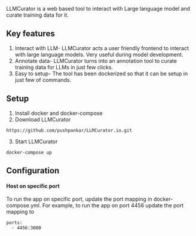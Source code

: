 LLMCurator is a web based tool to interact with Large language model and curate training data for it.

## Key features
1. Interact with LLM- LLMCurator acts a user friendly frontend to interact with large language models. Very useful during model development.
2. Annotate data- LLMCurator turns into an annotation tool to curate training data for LLMs in just few clicks.
3. Easy to setup- The tool has been dockerized so that it can be setup in just few of commands.

## Setup
1. Install docker and docker-compose
2. Download LLMCurator
```
https://github.com/pushpankar/LLMCurator.io.git
```

3. Start LLMCurator
``` 
docker-compose up
````


## Configuration
#### Host on specific port
To run the app on specific port, update the port mapping in docker-compose.yml. For example, to run the app on port 4456 update the port mapping to 
```
ports:
  - 4456:3000
```